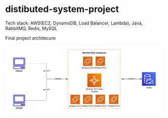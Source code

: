 # distibuted-system-project
Tech stack: AWS(EC2, DynamoDB, Load Balancer, Lambda), Java, RabbitMQ, Redis, MySQL


Final project architecure

![alt text](image.png)
